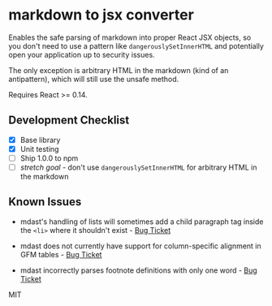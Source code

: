 # markdown to jsx converter

Enables the safe parsing of markdown into proper React JSX objects, so you don't need to use a pattern like `dangerouslySetInnerHTML` and potentially open your application up to security issues.

The only exception is arbitrary HTML in the markdown (kind of an antipattern), which will still use the unsafe method.

Requires React >= 0.14.

## Development Checklist

- [x] Base library
- [x] Unit testing
- [ ] Ship 1.0.0 to npm
- [ ] _stretch goal_ - don't use `dangerouslySetInnerHTML` for arbitrary HTML in the markdown

## Known Issues

- mdast's handling of lists will sometimes add a child paragraph tag inside the
  `<li>` where it shouldn't exist - [Bug Ticket](https://github.com/wooorm/mdast/issues/104)

- mdast does not currently have support for column-specific alignment in GFM tables -
  [Bug Ticket](https://github.com/wooorm/mdast/issues/105)

- mdast incorrectly parses footnote definitions with only one word - [Bug Ticket](https://github.com/wooorm/mdast/issues/106)

MIT
